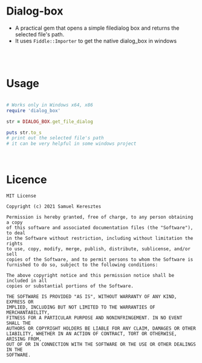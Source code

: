 # Dialog-box 

- A practical gem that opens a simple filedialog box and returns the selected file's path.  
- It uses `Fiddle::Importer` to get the native dialog_box in windows

<br>



<br>

# Usage

```ruby

# Works only in Windows x64, x86
require 'dialog_box'

str = DIALOG_BOX.get_file_dialog

puts str.to_s
# print out the selected file's path
# it can be very helpful in some windows project
```

<br>

# Licence

```
MIT License

Copyright (c) 2021 Samuel Keresztes

Permission is hereby granted, free of charge, to any person obtaining a copy
of this software and associated documentation files (the "Software"), to deal
in the Software without restriction, including without limitation the rights
to use, copy, modify, merge, publish, distribute, sublicense, and/or sell
copies of the Software, and to permit persons to whom the Software is
furnished to do so, subject to the following conditions:

The above copyright notice and this permission notice shall be included in all
copies or substantial portions of the Software.

THE SOFTWARE IS PROVIDED "AS IS", WITHOUT WARRANTY OF ANY KIND, EXPRESS OR
IMPLIED, INCLUDING BUT NOT LIMITED TO THE WARRANTIES OF MERCHANTABILITY,
FITNESS FOR A PARTICULAR PURPOSE AND NONINFRINGEMENT. IN NO EVENT SHALL THE
AUTHORS OR COPYRIGHT HOLDERS BE LIABLE FOR ANY CLAIM, DAMAGES OR OTHER
LIABILITY, WHETHER IN AN ACTION OF CONTRACT, TORT OR OTHERWISE, ARISING FROM,
OUT OF OR IN CONNECTION WITH THE SOFTWARE OR THE USE OR OTHER DEALINGS IN THE
SOFTWARE.
```
